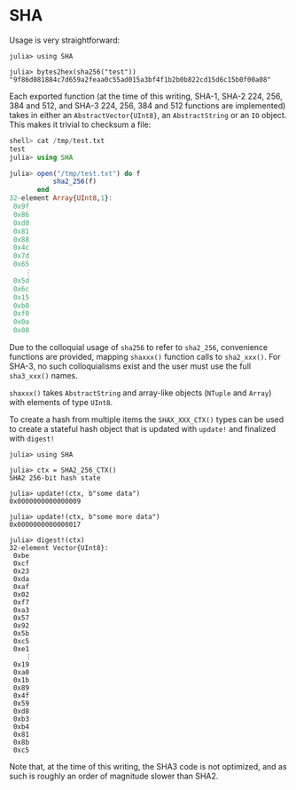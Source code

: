 # SHA


Usage is very straightforward:
```jldoctest
julia> using SHA

julia> bytes2hex(sha256("test"))
"9f86d081884c7d659a2feaa0c55ad015a3bf4f1b2b0b822cd15d6c15b0f00a08"
```

Each exported function (at the time of this writing, SHA-1, SHA-2 224, 256, 384 and 512, and SHA-3 224, 256, 384 and 512 functions are implemented) takes in either an `AbstractVector{UInt8}`, an `AbstractString` or an `IO` object.  This makes it trivial to checksum a file:

```julia
shell> cat /tmp/test.txt
test
julia> using SHA

julia> open("/tmp/test.txt") do f
           sha2_256(f)
       end
32-element Array{UInt8,1}:
 0x9f
 0x86
 0xd0
 0x81
 0x88
 0x4c
 0x7d
 0x65
    ⋮
 0x5d
 0x6c
 0x15
 0xb0
 0xf0
 0x0a
 0x08
```

Due to the colloquial usage of `sha256` to refer to `sha2_256`, convenience functions are provided, mapping `shaxxx()` function calls to `sha2_xxx()`.  For SHA-3, no such colloquialisms exist and the user must use the full `sha3_xxx()` names.

`shaxxx()` takes `AbstractString` and array-like objects (`NTuple` and `Array`) with elements of type `UInt8`.

To create a hash from multiple items the `SHAX_XXX_CTX()` types can be used to create a stateful hash object that
is updated with `update!` and finalized with `digest!`

```jldoctest
julia> using SHA

julia> ctx = SHA2_256_CTX()
SHA2 256-bit hash state

julia> update!(ctx, b"some data")
0x0000000000000009

julia> update!(ctx, b"some more data")
0x0000000000000017

julia> digest!(ctx)
32-element Vector{UInt8}:
 0xbe
 0xcf
 0x23
 0xda
 0xaf
 0x02
 0xf7
 0xa3
 0x57
 0x92
 0x5b
 0xc5
 0xe1
    ⋮
 0x19
 0xa0
 0x1b
 0x89
 0x4f
 0x59
 0xd8
 0xb3
 0xb4
 0x81
 0x8b
 0xc5
```

Note that, at the time of this writing, the SHA3 code is not optimized, and as such is roughly an order of magnitude slower than SHA2.
